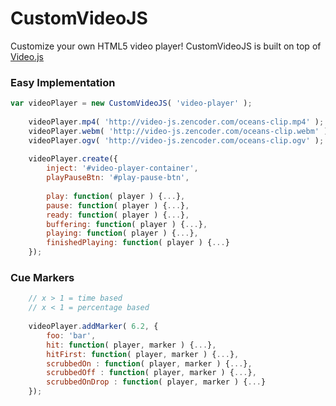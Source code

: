 # CustomVideoJS
Customize your own HTML5 video player! CustomVideoJS is built on top of [Video.js](http://videojs.com)

### Easy Implementation
```javascript
var videoPlayer = new CustomVideoJS( 'video-player' );
    
    videoPlayer.mp4( 'http://video-js.zencoder.com/oceans-clip.mp4' );
    videoPlayer.webm( 'http://video-js.zencoder.com/oceans-clip.webm' );
    videoPlayer.ogv( 'http://video-js.zencoder.com/oceans-clip.ogv' );
    
    videoPlayer.create({
		inject: '#video-player-container',
		playPauseBtn: '#play-pause-btn',
		
		play: function( player ) {...},
		pause: function( player ) {...},
		ready: function( player ) {...},
		buffering: function( player ) {...},
		playing: function( player ) {...},
		finishedPlaying: function( player ) {...}
	});
```

### Cue Markers
```javascript
	// x > 1 = time based
	// x < 1 = percentage based
	
	videoPlayer.addMarker( 6.2, {
		foo: 'bar',
		hit: function( player, marker ) {...},
		hitFirst: function( player, marker ) {...},
		scrubbedOn : function( player, marker ) {...},
		scrubbedOff : function( player, marker ) {...},
		scrubbedOnDrop : function( player, marker ) {...}
	});
```
